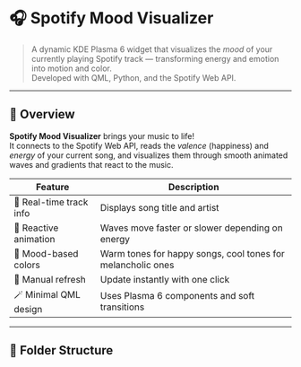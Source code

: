 # 🎧 Spotify Mood Visualizer

> A dynamic KDE Plasma 6 widget that visualizes the *mood* of your currently playing Spotify track — transforming energy and emotion into motion and color.  
> Developed with QML, Python, and the Spotify Web API.

---

## 🌈 Overview

**Spotify Mood Visualizer** brings your music to life!  
It connects to the Spotify Web API, reads the *valence* (happiness) and *energy* of your current song, and visualizes them through smooth animated waves and gradients that react to the music.

| Feature | Description |
|----------|--------------|
| 🎵 Real-time track info | Displays song title and artist |
| 🌊 Reactive animation | Waves move faster or slower depending on energy |
| 🎨 Mood-based colors | Warm tones for happy songs, cool tones for melancholic ones |
| 🔁 Manual refresh | Update instantly with one click |
| 🪄 Minimal QML design | Uses Plasma 6 components and soft transitions |

---

## 📁 Folder Structure

